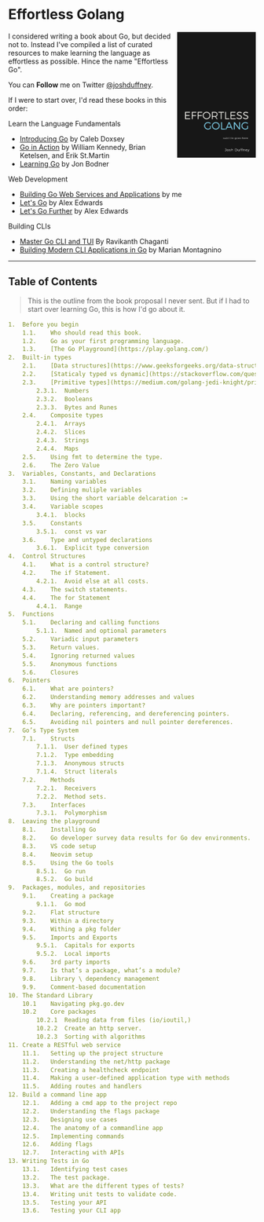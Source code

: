 # Effortless Golang

<a href=""><img src="./effortless-golang-cover.png" alt="Effortless Golang" height="256px" align="right"></a>

I considered writing a book about Go, but decided not to. Instead I've compiled a list of curated resources to make learning the language as effortless as possible. Hince the name "Effortless Go".

You can **Follow** me on Twitter [@joshduffney](https://twitter.com/joshduffney).

If I were to start over, I'd read these books in this order:

Learn the Language Fundamentals
- [Introducing Go](https://www.oreilly.com/library/view/introducing-go/9781491941997/) by Caleb Doxsey
- [Go in Action](https://www.manning.com/books/go-in-action-second-edition) by William Kennedy, Brian Ketelsen, and Erik St.Martin
- [Learning Go](https://www.oreilly.com/library/view/learning-go/9781492077206/) by Jon Bodner

Web Development
- [Building Go Web Services and Applications](https://app.pluralsight.com/library/courses/go-building-web-services-applications) by me
- [Let's Go](https://lets-go.alexedwards.net/) by Alex Edwards
- [Let's Go Further](https://lets-go-further.alexedwards.net/) by Alex Edwards 

Building CLIs
- [Master Go CLI and TUI](https://leanpub.com/go-cli-tui) By Ravikanth Chaganti
- [Building Modern CLI Applications in Go](https://www.packtpub.com/product/building-modern-cli-applications-in-go) by Marian Montagnino

---

## Table of Contents

> This is the outline from the book proposal I never sent. But if I had to start over learning Go, this is how I'd go about it.

```yaml
1.	Before you begin
    1.1.	Who should read this book.
    1.2.	Go as your first programming language.
    1.3.	[The Go Playground](https://play.golang.com/)
2.	Built-in types
    2.1.	[Data structures](https://www.geeksforgeeks.org/data-structures/)
    2.2.	[Staticaly typed vs dynamic](https://stackoverflow.com/questions/1517582/what-is-the-difference-between-statically-typed-and-dynamically-typed-languages)
    2.3.	[Primitive types](https://medium.com/golang-jedi-knight/primitive-data-types-in-golang-35a291df3bbe)
        2.3.1.	Numbers
        2.3.2.	Booleans
        2.3.3.	Bytes and Runes
    2.4.	Composite types
        2.4.1.	Arrays
        2.4.2.	Slices
        2.4.3.	Strings
        2.4.4.	Maps
    2.5.	Using fmt to determine the type.
    2.6.	The Zero Value
3.	Variables, Constants, and Declarations
    3.1.	Naming variables
    3.2.	Defining muliple variables
    3.3.	Using the short variable delcaration :=
    3.4.	Variable scopes
        3.4.1.	blocks
    3.5.	Constants
        3.5.1.	const vs var
    3.6.	Type and untyped declarations
        3.6.1.	Explicit type conversion
4.	Control Structures
    4.1.	What is a control structure?
    4.2.	The if Statement.
        4.2.1.	Avoid else at all costs.
    4.3.	The switch statements.
    4.4.	The for Statement
        4.4.1.	Range
5.	Functions
    5.1.	Declaring and calling functions
        5.1.1.	Named and optional parameters
    5.2.	Variadic input parameters
    5.3.	Return values.
    5.4.	Ignoring returned values
    5.5.	Anonymous functions
    5.6.	Closures
6.	Pointers
    6.1.	What are pointers?
    6.2.	Understanding memory addresses and values
    6.3.	Why are pointers important?
    6.4.	Declaring, referencing, and dereferencing pointers.
    6.5.	Avoiding nil pointers and null pointer dereferences. 
7.	Go’s Type System
    7.1.	Structs
        7.1.1.	User defined types
        7.1.2.	Type embedding
        7.1.3.	Anonymous structs
        7.1.4.	Struct literals
    7.2.	Methods
        7.2.1.	Receivers
        7.2.2.	Method sets.
    7.3.	Interfaces
        7.3.1.	Polymorphism
8.	Leaving the playground
    8.1.	Installing Go
    8.2.	Go developer survey data results for Go dev environments.
    8.3.	VS code setup
    8.4.	Neovim setup
    8.5.	Using the Go tools
        8.5.1.	Go run
        8.5.2.	Go build
9.	Packages, modules, and repositories
    9.1.	Creating a package
        9.1.1.	Go mod
    9.2.	Flat structure
    9.3.	Within a directory
    9.4.	Withing a pkg folder
    9.5.	Imports and Exports
        9.5.1.	Capitals for exports
        9.5.2.	Local imports
    9.6.	3rd party imports
    9.7.	Is that’s a package, what’s a module?
    9.8.	Library \ dependency management
    9.9.	Comment-based documentation
10.	The Standard Library
    10.1	Navigating pkg.go.dev
    10.2	Core packages
        10.2.1	Reading data from files (io/ioutil,)
        10.2.2	Create an http server.
        10.2.3	Sorting with algorithms
11.	Create a RESTful web service
    11.1.	Setting up the project structure
    11.2.	Understanding the net/http package
    11.3.	Creating a healthcheck endpoint
    11.4.	Making a user-defined application type with methods
    11.5.	Adding routes and handlers
12.	Build a command line app
    12.1.	Adding a cmd app to the project repo
    12.2.	Understanding the flags package
    12.3.	Designing use cases
    12.4.	The anatomy of a commandline app
    12.5.	Implementing commands
    12.6.	Adding flags
    12.7.	Interacting with APIs
13.	Writing Tests in Go
    13.1.	Identifying test cases
    13.2.	The test package.
    13.3.	What are the different types of tests?
    13.4.	Writing unit tests to validate code.
    13.5.	Testing your API
    13.6.	Testing your CLI app
```